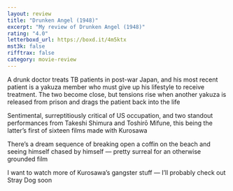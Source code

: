 ```yaml
---
layout: review
title: "Drunken Angel (1948)"
excerpt: "My review of Drunken Angel (1948)"
rating: "4.0"
letterboxd_url: https://boxd.it/4m5ktx
mst3k: false
rifftrax: false
category: movie-review
---
```


A drunk doctor treats TB patients in post-war Japan, and his most recent patient is a yakuza member who must give up his lifestyle to receive treatment. The two become close, but tensions rise when another yakuza is released from prison and drags the patient back into the life

Sentimental, surreptitiously critical of US occupation, and two standout performances from Takeshi Shimura and Toshirō Mifune, this being the latter’s first of sixteen films made with Kurosawa

There’s a dream sequence of breaking open a coffin on the beach and seeing himself chased by himself — pretty surreal for an otherwise grounded film

I want to watch more of Kurosawa’s gangster stuff — I’ll probably check out Stray Dog soon
